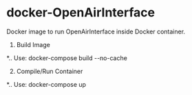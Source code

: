 # docker-OpenAirInterface

Docker image to run OpenAirInterface inside Docker container.

1. Build Image

*.. Use: docker-compose build --no-cache

2. Compile/Run Container

*.. Use: docker-compose up
